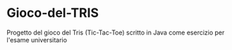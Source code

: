 # Gioco-del-TRIS
Progetto del gioco del Tris (Tic-Tac-Toe) scritto in Java come esercizio per l'esame universitario
